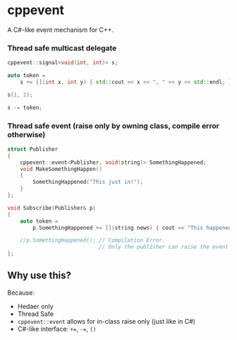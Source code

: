 # cppevent
A C#-like event mechanism for C++.

### Thread safe multicast delegate
```cpp
cppevent::signal<void(int, int)> s;

auto token =
    s += [](int x, int y) { std::cout << x << ", " << y << std::endl; };

s(1, 2);

s -= token;
```
### Thread safe event (raise only by owning class, compile error otherwise)
```cpp
struct Publisher
{
    cppevent::event<Publisher, void(string)> SomethingHappened;
    void MakeSomethingHappen()
    {
        SomethingHappened("This just in!");
    }
};

void Subscribe(Publisher& p)
{
    auto token = 
        p.SomethingHappened += [](string news) { cout << "This happened: " << news << endl; };

    //p.SomethingHappened(); // Compilation Error. 
                             // Only the publisher can raise the event (unlike the case of cppevent::signal)
};
```

## Why use this?

Because:

- Hedaer only
- Thread Safe
- `cppevent::event` allows for in-class raise only (just like in C#)
- C#-like interface: `+=`, `-=`, `()`
